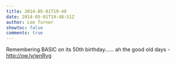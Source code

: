 ```yaml
---
title: 2014-05-01T19-48
date: 2014-05-01T19:48:51Z
author: Lee Turner
showtoc: false
comments: true
---
```


Remembering BASIC on its 50th birthday...... ah the good old days - http://ow.ly/wnRyg

